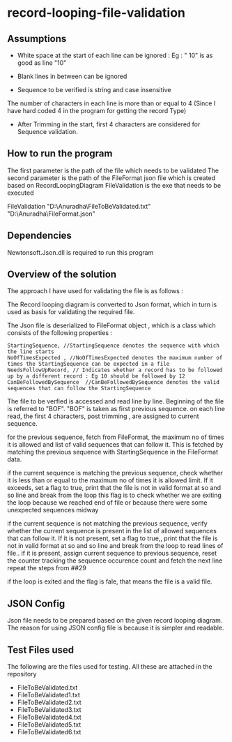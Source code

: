 # record-looping-file-validation

## Assumptions
* White space at the start of each line can be ignored : Eg : "      10" is as good as line "10"

* Blank lines in between can be ignored

* Sequence to be verified is string and case insensitive

The number of characters in each line is more than or equal to 4 (Since I have hard coded 4 in the program for getting the record Type)

* After Trimming in the start, first 4 characters are considered for Sequence validation. 

## How to run the program
The first parameter is the path of the file which needs to be validated
The second parameter is the path of the FileFormat json file which is created based on RecordLoopingDiagram 
FileValidation is the exe that needs to be executed

FileValidation "D:\Anuradha\FileToBeValidated.txt" "D:\Anuradha\FileFormat.json" 

## Dependencies

Newtonsoft.Json.dll is required to run this program

## Overview of the solution

The approach I have used for validating the file is as follows :

The Record looping diagram is converted to Json format, which in turn is used as basis for validating the required file.

The Json file is deserialized to FileFormat object , which is a class which consists of the following properties : 

```
StartingSequence, //StartingSequence denotes the sequence with which the line starts
NoOfTimesExpected , //NoOfTimesExpected denotes the maximum number of times the StartingSequence can be expected in a file
NeedsFollowUpRecord, // Indicates whether a record has to be followed up by a different record : Eg 10 should be followed by 12
CanBeFollowedBySequence  //CanBeFollowedBySequence denotes the valid sequences that can follow the StartingSequence

```
The file to be verfied is accessed and read line by line.
Beginning of the file is referred to "BOF". "BOF" is taken as first previous sequence.
on each line read, the first 4 characters, post trimming , are assigned to current sequence.

for the previous sequence, fetch from FileFormat, the maximum no of times it is allowed and list of valid sequences that can follow it. This is fetched by matching the previous sequence with StartingSequence in the FileFormat data.

if the current sequence is matching the previous sequence, check whether it is less than or equal to the maximum no of times it is allowed limit. 
If it exceeds, set a flag to true, print that the file is not in valid format at so and so line  and break from the loop
this flag is to check whether we are exiting the loop because we reached end of file or because there were some unexpected sequences midway

if the current sequence is not matching the previous sequence, verify whether the current sequence is present in the list of allowed sequences that can follow it.
If it is not present, set a flag to true,, print that the file is not in valid format at so and so line and break from the loop to read lines of file..
if it is present, assign current sequence to previous sequence, reset the counter tracking the sequence occurence count and fetch the next line
repeat the steps from  ##29

if the loop is exited and the flag is fale, that means the file is a valid file.

## JSON Config
Json file needs to be prepared based on the given record looping diagram. The reason for using JSON config file is because it is simpler and readable.

## Test Files used
The following are the files used for testing. All these are attached in the repository
* FileToBeValidated.txt
* FileToBeValidated1.txt
* FileToBeValidated2.txt
* FileToBeValidated3.txt
* FileToBeValidated4.txt
* FileToBeValidated5.txt
* FileToBeValidated6.txt
